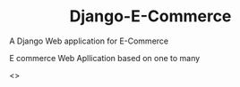 <center><h1>Django-E-Commerce</h1></center>
A Django Web application for E-Commerce



E commerce Web Apllication based on one to many

<>
